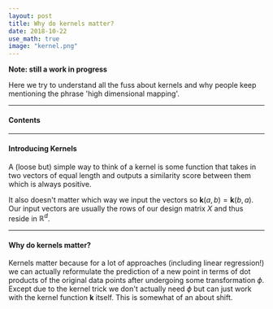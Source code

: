 ```yaml
---
layout: post
title: Why do kernels matter?
date: 2018-10-22
use_math: true
image: "kernel.png"
---
```


**Note: still a work in progress**

Here we try to understand all the fuss about kernels and why people keep mentioning the phrase 'high dimensional mapping'.

<!--more-->
<hr class="with-margin">

<div class="list-of-contents">
  <h4>Contents</h4>
  <ul></ul>
</div>

<hr class="with-margin">
<h4 class="header" id="intro">Introducing Kernels</h4>

A (loose but) simple way to think of a kernel is some function that takes in two vectors of equal length and outputs a similarity score between them which is always positive.

It also doesn't matter which way we input the vectors so $\textbf{k}(a,b) = \textbf{k}(b,a)$. Our input vectors are usually the rows of our design matrix $X$ and thus reside in $\mathbb{R}^d$.

<hr class="with-margin">
<h4 class="header" id="why">Why do kernels matter?</h4>

Kernels matter because for a lot of approaches (including linear regression!) we can actually reformulate the prediction of a new point in terms of dot products of the original data points after undergoing some transformation $\phi$. Except due to the kernel trick we don't actually need $\phi$ but can just work with the kernel function $\textbf{k}$ itself. This is somewhat of an about shift.
